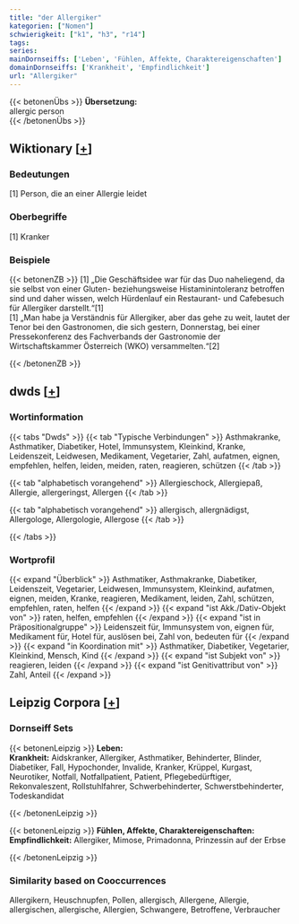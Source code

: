 ```yaml
---
title: "der Allergiker"
kategorien: ["Nomen"]
schwierigkeit: ["k1", "h3", "r14"]
tags:
series:
mainDornseiffs: ['Leben', 'Fühlen, Affekte, Charaktereigenschaften']
domainDornseiffs: ['Krankheit', 'Empfindlichkeit']
url: "Allergiker"
---
```


{{< betonenÜbs >}}
**Übersetzung:**  
allergic person  
{{< /betonenÜbs >}}

## Wiktionary [[+](https://de.wiktionary.org/wiki/Allergiker)]

### Bedeutungen
[1] Person, die an einer Allergie leidet  

### Oberbegriffe
[1] Kranker  

### Beispiele
{{< betonenZB >}}
[1] „Die Geschäftsidee war für das Duo naheliegend, da sie selbst von einer Gluten- beziehungsweise Histaminintoleranz betroffen sind und daher wissen, welch Hürdenlauf ein Restaurant- und Cafebesuch für Allergiker darstellt.“[1]  
[1] „Man habe ja Verständnis für Allergiker, aber das gehe zu weit, lautet der Tenor bei den Gastronomen, die sich gestern, Donnerstag, bei einer Pressekonferenz des Fachverbands der Gastronomie der Wirtschaftskammer Österreich (WKO) versammelten.“[2]  

{{< /betonenZB >}}


## dwds [[+](https://www.dwds.de/wb/Allergiker)]

### Wortinformation
{{< tabs "Dwds" >}}
{{< tab "Typische Verbindungen" >}}
Asthmakranke, Asthmatiker, Diabetiker, Hotel, Immunsystem, Kleinkind, Kranke, Leidenszeit, Leidwesen, Medikament, Vegetarier, Zahl, aufatmen, eignen, empfehlen, helfen, leiden, meiden, raten, reagieren, schützen
{{< /tab >}}

{{< tab "alphabetisch vorangehend" >}}
Allergieschock, Allergiepaß, Allergie, allergeringst, Allergen
{{< /tab >}}

{{< tab "alphabetisch vorangehend" >}}
allergisch, allergnädigst, Allergologe, Allergologie, Allergose
{{< /tab >}}

{{< /tabs >}}

### Wortprofil
{{< expand "Überblick" >}} Asthmatiker, Asthmakranke, Diabetiker, Leidenszeit, Vegetarier, Leidwesen, Immunsystem, Kleinkind, aufatmen, eignen, meiden, Kranke, reagieren, Medikament, leiden, Zahl, schützen, empfehlen, raten, helfen {{< /expand >}}
{{< expand "ist Akk./Dativ-Objekt von" >}} raten, helfen, empfehlen {{< /expand >}}
{{< expand "ist in Präpositionalgruppe" >}} Leidenszeit für, Immunsystem von, eignen für, Medikament für, Hotel für, auslösen bei, Zahl von, bedeuten für {{< /expand >}}
{{< expand "in Koordination mit" >}} Asthmatiker, Diabetiker, Vegetarier, Kleinkind, Mensch, Kind {{< /expand >}}
{{< expand "ist Subjekt von" >}} reagieren, leiden {{< /expand >}}
{{< expand "ist Genitivattribut von" >}} Zahl, Anteil {{< /expand >}}

## Leipzig Corpora [[+](https://corpora.uni-leipzig.de/en/res?word=Allergiker&corpusId=deu_newscrawl-public_2018)]

### Dornseiff Sets
{{< betonenLeipzig >}}
**Leben:**  
**Krankheit:** Aidskranker, Allergiker, Asthmatiker, Behinderter, Blinder, Diabetiker, Fall, Hypochonder, Invalide, Kranker, Krüppel, Kurgast, Neurotiker, Notfall, Notfallpatient, Patient, Pflegebedürftiger, Rekonvaleszent, Rollstuhlfahrer, Schwerbehinderter, Schwerstbehinderter, Todeskandidat  

{{< /betonenLeipzig >}}


{{< betonenLeipzig >}}
**Fühlen, Affekte, Charaktereigenschaften:**  
**Empfindlichkeit:** Allergiker, Mimose, Primadonna, Prinzessin auf der Erbse  

{{< /betonenLeipzig >}}

### Similarity based on Cooccurrences
Allergikern, Heuschnupfen, Pollen, allergisch, Allergene, Allergie, allergischen, allergische, Allergien, Schwangere, Betroffene, Verbraucher

